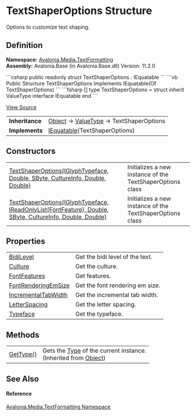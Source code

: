 # TextShaperOptions Structure


Options to customize text shaping.



## Definition
**Namespace:** <a href="N_Avalonia_Media_TextFormatting">Avalonia.Media.TextFormatting</a>  
**Assembly:** Avalonia.Base (in Avalonia.Base.dll) Version: 11.2.0

<Tabs groupId="api-code-preview">
<TabItem value="csharp" label="C#">
```csharp
public readonly struct TextShaperOptions : IEquatable<TextShaperOptions>
```
</TabItem>
<TabItem value="vb" label="VB">
```vb
Public Structure TextShaperOptions
	Implements IEquatable(Of TextShaperOptions)
```
</TabItem>
<TabItem value="fsharp" label="F#">
```fsharp
[<SealedAttribute>]
type TextShaperOptions = 
    struct
        inherit ValueType
        interface IEquatable<TextShaperOptions>
    end
```
</TabItem>
</Tabs>



<a href="https://github.com/AvaloniaUI/Avalonia/tree/master/src/Avalonia.Base/Media/TextFormatting/TextShaperOptions.cs" title="View the source code">View Source</a>

<table>
<tr><td><strong>Inheritance</strong></td><td><a href="https://learn.microsoft.com/dotnet/api/system.object" target="_blank" rel="noopener noreferrer">Object</a>  →  <a href="https://learn.microsoft.com/dotnet/api/system.valuetype" target="_blank" rel="noopener noreferrer">ValueType</a>  →  TextShaperOptions</td></tr>
<tr><td><strong>Implements</strong></td><td><a href="https://learn.microsoft.com/dotnet/api/system.iequatable-1" target="_blank" rel="noopener noreferrer">IEquatable</a>(TextShaperOptions)</td></tr>
</table>



## Constructors
<table>
<tr>
<td><a href="M_Avalonia_Media_TextFormatting_TextShaperOptions__ctor_1">TextShaperOptions(IGlyphTypeface, Double, SByte, CultureInfo, Double, Double)</a></td>
<td>Initializes a new instance of the TextShaperOptions class</td>
</tr>
<tr>
<td><a href="M_Avalonia_Media_TextFormatting_TextShaperOptions__ctor">TextShaperOptions(IGlyphTypeface, IReadOnlyList(FontFeature), Double, SByte, CultureInfo, Double, Double)</a></td>
<td>Initializes a new instance of the TextShaperOptions class</td>
</tr>
</table>

## Properties
<table>
<tr>
<td><a href="P_Avalonia_Media_TextFormatting_TextShaperOptions_BidiLevel">BidiLevel</a></td>
<td>Get the bidi level of the text.</td>
</tr>
<tr>
<td><a href="P_Avalonia_Media_TextFormatting_TextShaperOptions_Culture">Culture</a></td>
<td>Get the culture.</td>
</tr>
<tr>
<td><a href="P_Avalonia_Media_TextFormatting_TextShaperOptions_FontFeatures">FontFeatures</a></td>
<td>Get features.</td>
</tr>
<tr>
<td><a href="P_Avalonia_Media_TextFormatting_TextShaperOptions_FontRenderingEmSize">FontRenderingEmSize</a></td>
<td>Get the font rendering em size.</td>
</tr>
<tr>
<td><a href="P_Avalonia_Media_TextFormatting_TextShaperOptions_IncrementalTabWidth">IncrementalTabWidth</a></td>
<td>Get the incremental tab width.</td>
</tr>
<tr>
<td><a href="P_Avalonia_Media_TextFormatting_TextShaperOptions_LetterSpacing">LetterSpacing</a></td>
<td>Get the letter spacing.</td>
</tr>
<tr>
<td><a href="P_Avalonia_Media_TextFormatting_TextShaperOptions_Typeface">Typeface</a></td>
<td>Get the typeface.</td>
</tr>
</table>

## Methods
<table>
<tr>
<td><a href="https://learn.microsoft.com/dotnet/api/system.object.gettype" target="_blank" rel="noopener noreferrer">GetType()</a></td>
<td>Gets the <a href="https://learn.microsoft.com/dotnet/api/system.type" target="_blank" rel="noopener noreferrer">Type</a> of the current instance.<br />(Inherited from <a href="https://learn.microsoft.com/dotnet/api/system.object" target="_blank" rel="noopener noreferrer">Object</a>)</td>
</tr>
</table>

## See Also


#### Reference
<a href="N_Avalonia_Media_TextFormatting">Avalonia.Media.TextFormatting Namespace</a>  
